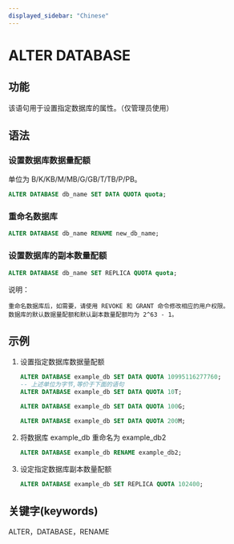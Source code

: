 ```yaml
---
displayed_sidebar: "Chinese"
---
```


# ALTER DATABASE

## 功能

该语句用于设置指定数据库的属性。（仅管理员使用）

## 语法

### 设置数据库数据量配额

单位为 B/K/KB/M/MB/G/GB/T/TB/P/PB。

```sql
ALTER DATABASE db_name SET DATA QUOTA quota;
```

### 重命名数据库

```sql
ALTER DATABASE db_name RENAME new_db_name;
```

### 设置数据库的副本数量配额

```sql
ALTER DATABASE db_name SET REPLICA QUOTA quota;
```

说明：

```plain text
重命名数据库后，如需要，请使用 REVOKE 和 GRANT 命令修改相应的用户权限。
数据库的默认数据量配额和默认副本数量配额均为 2^63 - 1。
```

## 示例

1. 设置指定数据库数据量配额

    ```SQL
    ALTER DATABASE example_db SET DATA QUOTA 10995116277760;
    -- 上述单位为字节,等价于下面的语句
    ALTER DATABASE example_db SET DATA QUOTA 10T;

    ALTER DATABASE example_db SET DATA QUOTA 100G;

    ALTER DATABASE example_db SET DATA QUOTA 200M;
    ```

2. 将数据库 example_db 重命名为 example_db2

    ```SQL
    ALTER DATABASE example_db RENAME example_db2;
    ```

3. 设定指定数据库副本数量配额

    ```SQL
    ALTER DATABASE example_db SET REPLICA QUOTA 102400;
    ```

## 关键字(keywords)

ALTER，DATABASE，RENAME
